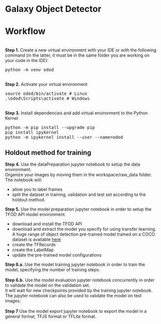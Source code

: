 # Galaxy Object Detector

# Workflow
<br />
<b>Step 1.</b> Create a new virtual environment with your IDE or with the following command (in the latter, it must be in the same folder you are working on your code in the IDE):
<pre>
python -m venv odod
</pre> 
<br/>
<b>Step 2.</b> Activate your virtual environment
<pre>
source odod/bin/activate # Linux
.\odod\Scripts\activate # Windows 
</pre>
<br/>
<b>Step 3.</b> Install dependencies and add virtual environment to the Python Kernel
<pre>
python -m pip install --upgrade pip
pip install ipykernel
python -m ipykernel install --user --name=odod
</pre>

## Holdout method for training
<b>Step 4.</b> Use the dataPreparation jupyter notebook to setup the data environment.
<br/>
Organize your images by moving them in the workspace/raw_data folder.
<br/>
The notebook will:
<ul>
<li>allow you to label frames</li>
<li>split the dataset in training, validation and test set according to the holdout method.</li>
</ul>
<b>Step 5.</b> Use the model preparation jupyter notebook in order to setup the TFOD API model environment.
<br/>
<ul>
<li>download and install the TFOD API</li>
<li>download and extract the model you specify for using transfer learning.<br />
A huge range of object detection pre-trained model trained on a COCO dataset is available <a href="https://github.com/tensorflow/models/blob/master/research/object_detection/g3doc/tf2_detection_zoo.md">here</a>
</li>
<li>create the TFRecords</li>
<li>create the LabelMap</li>
<li>update the pre-trained model configurations</li>
</ul>
<b>Step 6.a.</b> Use the model training jupyter notebook in order to train the model, specifying the number of training steps.
<br/>
<br/>
<b>Step 6.b.</b> Use the model evaluation jupyter notebook concurrently in order to validate the model on the validation set.
<br/>
It will wait for new checkpoints provided by the training jupyter notebook.
<br/>
The jupyter notebook can also be used to validate the model on test images.
<br/>
<br />
<b>Step 7</b> Use the model export jupyter notebook to export the model in a general format, TFJS format or TFLite format.
<br/>